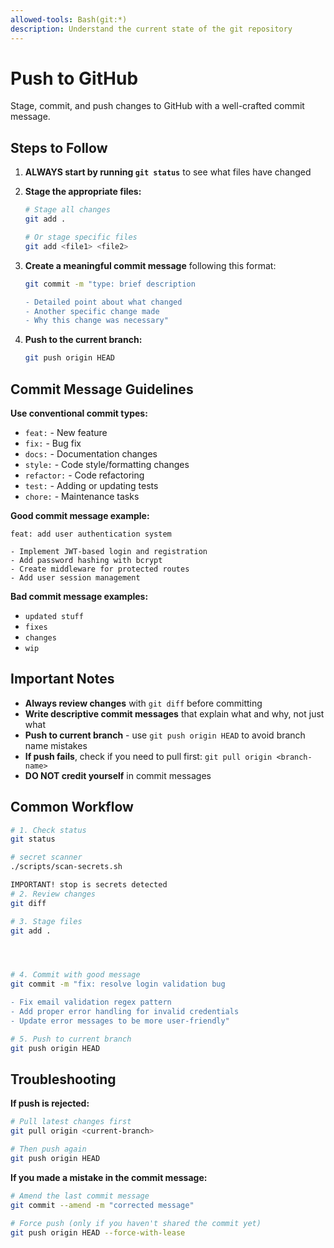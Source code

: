 ```yaml
---
allowed-tools: Bash(git:*)
description: Understand the current state of the git repository
---
```


# Push to GitHub

Stage, commit, and push changes to GitHub with a well-crafted commit message.

## Steps to Follow

1. **ALWAYS start by running `git status`** to see what files have changed

2. **Stage the appropriate files:**
   ```bash
   # Stage all changes
   git add .
   
   # Or stage specific files
   git add <file1> <file2>
   ```

3. **Create a meaningful commit message** following this format:
   ```bash
   git commit -m "type: brief description
   
   - Detailed point about what changed
   - Another specific change made
   - Why this change was necessary"
   ```

4. **Push to the current branch:**
   ```bash
   git push origin HEAD
   ```

## Commit Message Guidelines

**Use conventional commit types:**
- `feat:` - New feature
- `fix:` - Bug fix
- `docs:` - Documentation changes
- `style:` - Code style/formatting changes
- `refactor:` - Code refactoring
- `test:` - Adding or updating tests
- `chore:` - Maintenance tasks

**Good commit message example:**
```
feat: add user authentication system

- Implement JWT-based login and registration
- Add password hashing with bcrypt
- Create middleware for protected routes
- Add user session management
```

**Bad commit message examples:**
- `updated stuff`
- `fixes`
- `changes`
- `wip`

## Important Notes

- **Always review changes** with `git diff` before committing
- **Write descriptive commit messages** that explain what and why, not just what
- **Push to current branch** - use `git push origin HEAD` to avoid branch name mistakes
- **If push fails**, check if you need to pull first: `git pull origin <branch-name>`
- **DO NOT credit yourself** in commit messages

## Common Workflow

```bash
# 1. Check status
git status

# secret scanner
./scripts/scan-secrets.sh

IMPORTANT! stop is secrets detected
# 2. Review changes
git diff

# 3. Stage files
git add .




# 4. Commit with good message
git commit -m "fix: resolve login validation bug

- Fix email validation regex pattern
- Add proper error handling for invalid credentials
- Update error messages to be more user-friendly"

# 5. Push to current branch
git push origin HEAD
```

## Troubleshooting

**If push is rejected:**
```bash
# Pull latest changes first
git pull origin <current-branch>

# Then push again
git push origin HEAD
```

**If you made a mistake in the commit message:**
```bash
# Amend the last commit message
git commit --amend -m "corrected message"

# Force push (only if you haven't shared the commit yet)
git push origin HEAD --force-with-lease
```